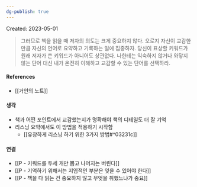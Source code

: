 ```yaml
---
dg-publish: true
---
```

Created: 2023-05-01

>그러므로 책을 읽을 때 저자의 의도는 크게 중요하지 않다. 오로지 자신이 교감한 만큼 자신의 언어로 요약하고 기록하는 일에 집중하자. 당신이 표상할 키워드가 원래 저자가 쓴 키워드가 아니어도 상관없다. 나한테는 익숙하지 않거나 와닿지 않는 단어 대신 내가 온전히 이해하고 교감할 수 있는 단어를 선택하라. 

#### References
- [[거인의 노트]]

#### 생각
- 책과 어떤 포인트에서 교감했는지가 명확해야 책의 디테일도 더 잘 기억 
- 리스닝 요약에서도 이 방법을 적용하기 시작함
    - [[유창하게 리스닝 하기 위한 3가지 방법#^03231c]] 

#### 연결
- [[P - 키워드를 두세 개만 뽑고 나머지는 버린다]]
- [[P - 기억하기 위해서는 지엽적인 부분은 잊을 수 있어야 한다]]
- [[P - 책을 다 읽는 건 중요하지 않고 무엇을 취했느냐가 중요]]